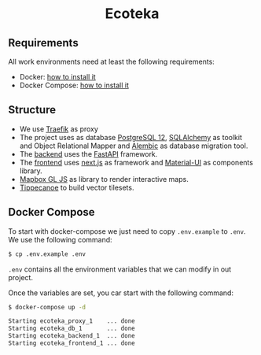 <h1 align="center">Ecoteka</h1>

## Requirements

All work environments need at least the following requirements:

- Docker: [how to install it][docker]
- Docker Compose: [how to install it][docker-compose]

## Structure

- We use [Traefik][traefik] as proxy
- The project uses as database [PostgreSQL 12][postgresql], 
  [SQLAlchemy][sql-alchemy] as toolkit and Object Relational Mapper and 
  [Alembic][alembic] as database migration tool.
- The [backend] uses the [FastAPI][fastapi] framework.
- The [frontend] uses [next.js][next.js] as framework and 
  [Material-UI][material-ui] as components library.
- [Mapbox GL JS][mapbox-gl-js] as library to render interactive maps.
- [Tippecanoe][tippecanoe] to build vector tilesets.


[docker]: https://docs.docker.com/get-docker
[docker-compose]: https://docs.docker.com/compose/install
[traefik]: https://docs.traefik.io
[postgresql]: https://www.postgresql.org/docs/12/index.html
[sql-alchemy]: https://www.sqlalchemy.org
[alembic]: https://alembic.sqlalchemy.org/en/latest
[fastapi]: https://fastapi.tiangolo.com
[next.js]: https://nextjs.org
[material-ui]: https://material-ui.com
[mapbox-gl-js]: https://docs.mapbox.com/mapbox-gl-js/api
[tippecanoe]: https://github.com/mapbox/tippecanoe

[backend]: https://gitlab.com/natural-solutions/ecoteka/-/tree/dev/backend
[frontend]: https://gitlab.com/natural-solutions/ecoteka/-/tree/dev/frontend

## Docker Compose

To start with docker-compose we just need to copy `.env.example` to `.env`. We 
use the following command:

```bash
$ cp .env.example .env
``` 

`.env` contains all the environment variables that we can modify in out project.

Once the variables are set, you car start with the following command:

```bash
$ docker-compose up -d

Starting ecoteka_proxy_1    ... done
Starting ecoteka_db_1       ... done
Starting ecoteka_backend_1  ... done
Starting ecoteka_frontend_1 ... done
```